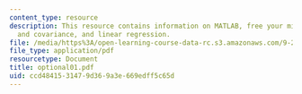 ```yaml
---
content_type: resource
description: This resource contains information on MATLAB, free your mind, variance
  and covariance, and linear regression.
file: /media/https%3A/open-learning-course-data-rc.s3.amazonaws.com/9-29j-introduction-to-computational-neuroscience-spring-2004/ccd4841531479d369a3e669edff5c65d_optional01.pdf
file_type: application/pdf
resourcetype: Document
title: optional01.pdf
uid: ccd48415-3147-9d36-9a3e-669edff5c65d
---
```

